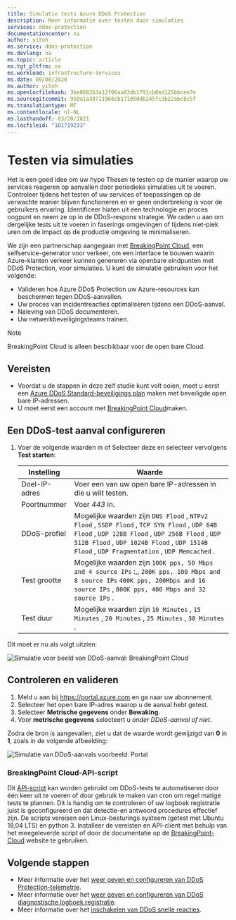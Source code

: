 ```yaml
---
title: Simulatie tests Azure DDoS Protection
description: Meer informatie over testen door simulaties
services: ddos-protection
documentationcenter: na
author: yitoh
ms.service: ddos-protection
ms.devlang: na
ms.topic: article
ms.tgt_pltfrm: na
ms.workload: infrastructure-services
ms.date: 09/08/2020
ms.author: yitoh
ms.openlocfilehash: 3be8682b3a12f06aa83db1791cb0ed125bbcee7e
ms.sourcegitcommit: 910a1a38711966cb171050db245fc3b22abc8c5f
ms.translationtype: MT
ms.contentlocale: nl-NL
ms.lasthandoff: 03/20/2021
ms.locfileid: "101719233"
---
```

# <a name="test-through-simulations"></a>Testen via simulaties

Het is een goed idee om uw hypo Thesen te testen op de manier waarop uw services reageren op aanvallen door periodieke simulaties uit te voeren. Controleer tijdens het testen of uw services of toepassingen op de verwachte manier blijven functioneren en er geen onderbreking is voor de gebruikers ervaring. Identificeer hiaten uit een technologie en proces oogpunt en neem ze op in de DDoS-respons strategie. We raden u aan om dergelijke tests uit te voeren in faserings omgevingen of tijdens niet-piek uren om de impact op de productie omgeving te minimaliseren.

We zijn een partnerschap aangegaan met [BreakingPoint Cloud](https://www.ixiacom.com/products/breakingpoint-cloud), een selfservice-generator voor verkeer, om een interface te bouwen waarin Azure-klanten verkeer kunnen genereren via openbare eindpunten met DDoS Protection, voor simulaties. U kunt de simulatie gebruiken voor het volgende:

- Valideren hoe Azure DDoS Protection uw Azure-resources kan beschermen tegen DDoS-aanvallen.
- Uw proces van incidentreacties optimaliseren tijdens een DDoS-aanval.
- Naleving van DDoS documenteren.
- Uw netwerkbeveiligingsteams trainen.

> [!NOTE]
> BreakingPoint Cloud is alleen beschikbaar voor de open bare Cloud.

## <a name="prerequisites"></a>Vereisten

- Voordat u de stappen in deze zelf studie kunt volt ooien, moet u eerst een [Azure DDoS Standard-beveiligings plan](manage-ddos-protection.md) maken met beveiligde open bare IP-adressen.
- U moet eerst een account met [BreakingPoint Cloud](http://breakingpoint.cloud/)maken. 

## <a name="configure-a-ddos-test-attack"></a>Een DDoS-test aanval configureren

1. Voer de volgende waarden in of Selecteer deze en selecteer vervolgens **Test starten**:

    |Instelling        |Waarde                                              |
    |---------      |---------                                          |
    |Doel-IP-adres           | Voer een van uw open bare IP-adressen in die u wilt testen.                     |
    |Poortnummer   | Voer _443_ in.                       |
    |DDoS-profiel | Mogelijke waarden zijn `DNS Flood` , `NTPv2 Flood` , `SSDP Flood` , `TCP SYN Flood` , `UDP 64B Flood` , `UDP 128B Flood` , `UDP 256B Flood` , `UDP 512B Flood` , `UDP 1024B Flood` , `UDP 1514B Flood` , `UDP Fragmentation` , `UDP Memcached` .|
    |Test grootte       | Mogelijke waarden zijn `100K pps, 50 Mbps and 4 source IPs` :,, `200K pps, 100 Mbps and 8 source IPs` `400K pps, 200Mbps and 16 source IPs` , `800K pps, 400 Mbps and 32 source IPs` .                                  |
    |Test duur | Mogelijke waarden zijn `10 Minutes` , `15 Minutes` , `20 Minutes` , `25 Minutes` , `30 Minutes` .|

Dit moet er nu als volgt uitzien:

![Simulatie voor beeld van DDoS-aanval: BreakingPoint Cloud](./media/ddos-attack-simulation/ddos-attack-simulation-example-1.png)

## <a name="monitor-and-validate"></a>Controleren en valideren

1. Meld u aan bij https://portal.azure.com en ga naar uw abonnement.
1. Selecteer het open bare IP-adres waarop u de aanval hebt getest.
1. Selecteer **Metrische gegevens** onder **Bewaking**.
1. Voor **metrische gegevens** selecteert u _onder DDoS-aanval of niet_.

Zodra de bron is aangevallen, ziet u dat de waarde wordt gewijzigd van **0** in **1**, zoals in de volgende afbeelding:

![Simulatie van DDoS-aanvals voorbeeld: Portal](./media/ddos-attack-simulation/ddos-attack-simulation-example-2.png)

### <a name="breakingpoint-cloud-api-script"></a>BreakingPoint Cloud-API-script

Dit [API-script](https://aka.ms/ddosbreakingpoint) kan worden gebruikt om DDoS-tests te automatiseren door één keer uit te voeren of door gebruik te maken van cron om regel matige tests te plannen. Dit is handig om te controleren of uw logboek registratie juist is geconfigureerd en dat detectie-en antwoord procedures effectief zijn. De scripts vereisen een Linux-besturings systeem (getest met Ubuntu 18,04 LTS) en python 3. Installeer de vereisten en API-client met behulp van het meegeleverde script of door de documentatie op de [BreakingPoint-Cloud](http://breakingpoint.cloud/) website te gebruiken.

## <a name="next-steps"></a>Volgende stappen

- Meer informatie over het [weer geven en configureren van DDoS Protection-telemetrie](telemetry.md).
- Meer informatie over het [weer geven en configureren van DDoS diagnostische logboek registratie](diagnostic-logging.md).
- Meer informatie over het [inschakelen van DDoS snelle reacties](ddos-rapid-response.md).
